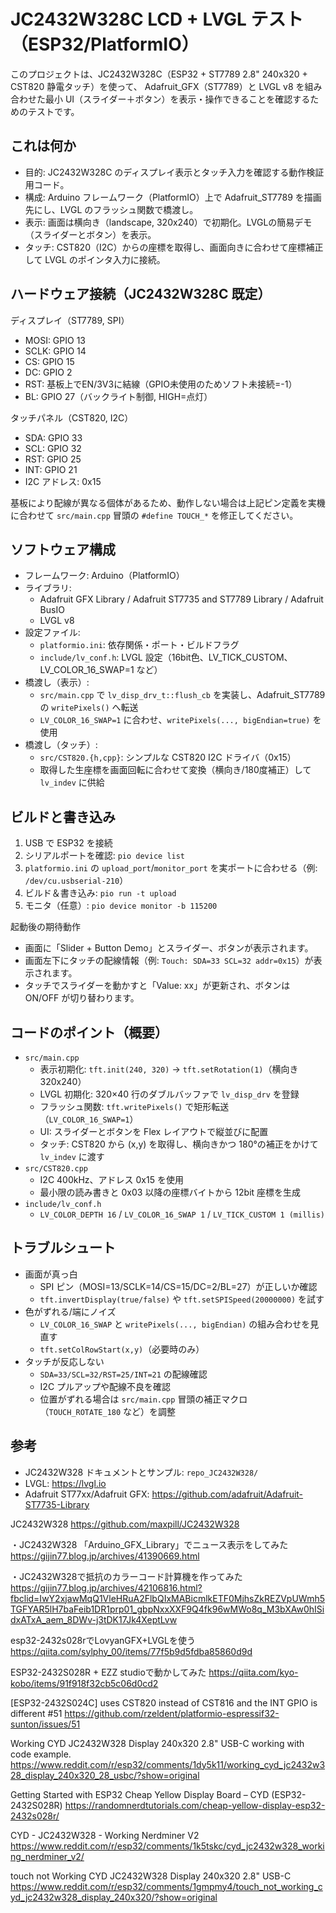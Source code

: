 # JC2432W328C LCD + LVGL テスト（ESP32/PlatformIO）

このプロジェクトは、JC2432W328C（ESP32 + ST7789 2.8" 240x320 + CST820 静電タッチ）を使って、
Adafruit_GFX（ST7789）と LVGL v8 を組み合わせた最小 UI（スライダー＋ボタン）を表示・操作できることを確認するためのテストです。

## これは何か

- 目的: JC2432W328C のディスプレイ表示とタッチ入力を確認する動作検証用コード。
- 構成: Arduino フレームワーク（PlatformIO）上で Adafruit_ST7789 を描画先にし、LVGL のフラッシュ関数で橋渡し。
- 表示: 画面は横向き（landscape, 320x240）で初期化。LVGLの簡易デモ（スライダーとボタン）を表示。
- タッチ: CST820（I2C）からの座標を取得し、画面向きに合わせて座標補正して LVGL のポインタ入力に接続。

## ハードウェア接続（JC2432W328C 既定）

ディスプレイ（ST7789, SPI）

- MOSI: GPIO 13
- SCLK: GPIO 14
- CS:   GPIO 15
- DC:   GPIO 2
- RST:  基板上でEN/3V3に結線（GPIO未使用のためソフト未接続=-1）
- BL:   GPIO 27（バックライト制御, HIGH=点灯）

タッチパネル（CST820, I2C）

- SDA:  GPIO 33
- SCL:  GPIO 32
- RST:  GPIO 25
- INT:  GPIO 21
- I2C アドレス: 0x15

基板により配線が異なる個体があるため、動作しない場合は上記ピン定義を実機に合わせて `src/main.cpp` 冒頭の `#define TOUCH_*` を修正してください。

## ソフトウェア構成

- フレームワーク: Arduino（PlatformIO）
- ライブラリ:
  - Adafruit GFX Library / Adafruit ST7735 and ST7789 Library / Adafruit BusIO
  - LVGL v8
- 設定ファイル:
  - `platformio.ini`: 依存関係・ポート・ビルドフラグ
  - `include/lv_conf.h`: LVGL 設定（16bit色、LV_TICK_CUSTOM、LV_COLOR_16_SWAP=1 など）
- 橋渡し（表示）:
  - `src/main.cpp` で `lv_disp_drv_t::flush_cb` を実装し、Adafruit_ST7789 の `writePixels()` へ転送
  - `LV_COLOR_16_SWAP=1` に合わせ、`writePixels(..., bigEndian=true)` を使用
- 橋渡し（タッチ）:
  - `src/CST820.{h,cpp}`: シンプルな CST820 I2C ドライバ（0x15）
  - 取得した生座標を画面回転に合わせて変換（横向き/180度補正）して `lv_indev` に供給

## ビルドと書き込み

1. USB で ESP32 を接続
2. シリアルポートを確認: `pio device list`
3. `platformio.ini` の `upload_port`/`monitor_port` を実ポートに合わせる（例: `/dev/cu.usbserial-210`）
4. ビルド＆書き込み: `pio run -t upload`
5. モニタ（任意）: `pio device monitor -b 115200`

起動後の期待動作

- 画面に「Slider + Button Demo」とスライダー、ボタンが表示されます。
- 画面左下にタッチの配線情報（例: `Touch: SDA=33 SCL=32 addr=0x15`）が表示されます。
- タッチでスライダーを動かすと「Value: xx」が更新され、ボタンは ON/OFF が切り替わります。

## コードのポイント（概要）

- `src/main.cpp`
  - 表示初期化: `tft.init(240, 320)` → `tft.setRotation(1)`（横向き 320x240）
  - LVGL 初期化: 320×40 行のダブルバッファで `lv_disp_drv` を登録
  - フラッシュ関数: `tft.writePixels()` で矩形転送（`LV_COLOR_16_SWAP=1`）
  - UI: スライダーとボタンを Flex レイアウトで縦並びに配置
  - タッチ: CST820 から (x,y) を取得し、横向きかつ 180°の補正をかけて `lv_indev` に渡す
- `src/CST820.cpp`
  - I2C 400kHz、アドレス 0x15 を使用
  - 最小限の読み書きと 0x03 以降の座標バイトから 12bit 座標を生成
- `include/lv_conf.h`
  - `LV_COLOR_DEPTH 16` / `LV_COLOR_16_SWAP 1` / `LV_TICK_CUSTOM 1 (millis)`

## トラブルシュート

- 画面が真っ白
  - SPI ピン（MOSI=13/SCLK=14/CS=15/DC=2/BL=27）が正しいか確認
  - `tft.invertDisplay(true/false)` や `tft.setSPISpeed(20000000)` を試す
- 色がずれる/端にノイズ
  - `LV_COLOR_16_SWAP` と `writePixels(..., bigEndian)` の組み合わせを見直す
  - `tft.setColRowStart(x,y)`（必要時のみ）
- タッチが反応しない
  - `SDA=33/SCL=32/RST=25/INT=21` の配線確認
  - I2C プルアップや配線不良を確認
  - 位置がずれる場合は `src/main.cpp` 冒頭の補正マクロ（`TOUCH_ROTATE_180` など）を調整

## 参考

- JC2432W328 ドキュメントとサンプル: `repo_JC2432W328/`
- LVGL: https://lvgl.io
- Adafruit ST77xx/Adafruit GFX: https://github.com/adafruit/Adafruit-ST7735-Library

JC2432W328
https://github.com/maxpill/JC2432W328

・JC2432W328 「Arduino_GFX_Library」でニュース表示をしてみた
https://gijin77.blog.jp/archives/41390669.html

・JC2432W328で抵抗のカラーコード計算機を作ってみた
https://gijin77.blog.jp/archives/42106816.html?fbclid=IwY2xjawMqQ1VleHRuA2FlbQIxMABicmlkETF0MjhsZkREZVpUWmh5TGFYAR5lH7baFeib1DR1prp01_gbpNxxXXF9Q4fk96wMWo8q_M3bXAw0hISidxATxA_aem_8DWv-j3tDK17Jk4XeptLvw

esp32-2432s028rでLovyanGFX+LVGLを使う
https://qiita.com/sylphy_00/items/77f5b9d5fdba85860d9d

ESP32-2432S028R + EZZ studioで動かしてみた
https://qiita.com/kyo-kobo/items/91f918f32cb5c06d0cd2

[ESP32-2432S024C] uses CST820 instead of CST816 and the INT GPIO is different #51
https://github.com/rzeldent/platformio-espressif32-sunton/issues/51

Working CYD JC2432W328 Display 240x320 2.8" USB-C working with code example.
https://www.reddit.com/r/esp32/comments/1dy5k11/working_cyd_jc2432w328_display_240x320_28_usbc/?show=original

Getting Started with ESP32 Cheap Yellow Display Board – CYD (ESP32-2432S028R)
https://randomnerdtutorials.com/cheap-yellow-display-esp32-2432s028r/

CYD - JC2432W328 - Working Nerdminer V2
https://www.reddit.com/r/esp32/comments/1k5tskc/cyd_jc2432w328_working_nerdminer_v2/

touch not Working CYD JC2432W328 Display 240x320 2.8" USB-C
https://www.reddit.com/r/esp32/comments/1gmpmy4/touch_not_working_cyd_jc2432w328_display_240x320/?show=original
